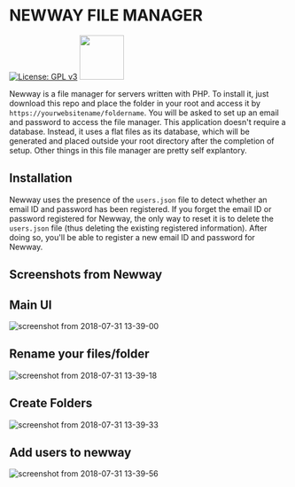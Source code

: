 # NEWWAY FILE MANAGER
[![License: GPL v3](https://img.shields.io/badge/License-GPL%20v3-blue.svg)]()   [<img src="https://upload.wikimedia.org/wikipedia/commons/0/06/Facebook.svg" width="80">](https://www.facebook.com/newwayfilemanager)

Newway is a file manager for servers written with PHP. To install it, just download this repo and place the folder in your root and access it by `https://yourwebsitename/foldername`. You will be asked to set up an email and password to access the file manager. This application doesn't require a database. Instead, it uses a flat files as its database, which will be generated and placed outside your root directory after the completion of setup. Other things in this file manager are pretty self explantory.

## Installation
Newway uses the presence of the `users.json` file to detect whether an email ID and password has been registered. If you forget the email ID or password registered for Newway, the only way to reset it is to delete the `users.json` file (thus deleting the existing registered information). After doing so, you'll be able to register a new email ID and password for Newway.

## Screenshots from Newway

## Main UI
![screenshot from 2018-07-31 13-39-00](https://user-images.githubusercontent.com/18109258/43446822-7cd385de-94c7-11e8-870e-51dc80af761f.png)

## Rename your files/folder
![screenshot from 2018-07-31 13-39-18](https://user-images.githubusercontent.com/18109258/43446823-7d1a2ef8-94c7-11e8-9432-f7d3527b6a50.png)

## Create Folders
![screenshot from 2018-07-31 13-39-33](https://user-images.githubusercontent.com/18109258/43446824-7d5f9934-94c7-11e8-9491-b3eb2f75dc03.png)

## Add users to newway
![screenshot from 2018-07-31 13-39-56](https://user-images.githubusercontent.com/18109258/43446825-7da3aea8-94c7-11e8-8275-fafc39aa77b6.png)
